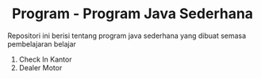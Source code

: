 <h1 align="Center " >  Program - Program Java Sederhana </h1> 
<p>Repositori ini berisi tentang program java sederhana yang dibuat semasa pembelajaran belajar</p>
<ol><li>Check In Kantor</li><li>Dealer Motor</li></ol>
